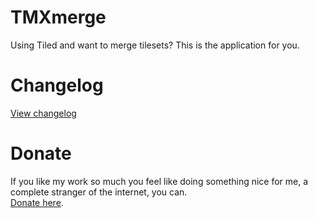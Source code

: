 # TMXmerge

Using Tiled and want to merge tilesets? This is the application for you.

# Changelog

<A HREF="https://raw.githubusercontent.com/TomONeill/tmx-merge/master/CHANGELOG.md">View changelog</A>

# Donate

If you like my work so much you feel like doing something nice for me, a complete stranger of the internet, you can.<BR />
<A HREF="https://www.paypal.me/TomONeill">Donate here</A>.
